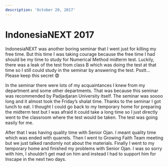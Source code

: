 ```yaml
---
description: 'October 20, 2017'
---
```


# IndonesiaNEXT 2017

IndonesiaNEXT was another boring seminar that I went just for killing my free time. But this time I was taking courage because the free time I had should be my time to study for Numerical Method midterm test. Luckily, there was a leak of the test from class B which was doing the test at that time so I still could study in the seminar by answering the test. Psstt… Please keep this secret 😨

In the seminar there were lots of my acquaintances I knew from my department and some other departments. That was because this seminar was recommended by Padjadjaran University itself. The seminar was soooo long and it almost took the Friday’s shalat time. Thanks to the seminar I got lunch to eat. I thought I could go back to my temporary home for preparing the midterm test but I was afraid it could take a long time so I just directly went to the classroom where the test would be taken. The test was going easily for me.

After that I was having quality time with Senior Ojan. I meant quality time which was ended with quarrels. Then I went to Growing Faith Team meeting but we just talked randomly not about the materials. Finally I went to my temporary home and finished my problems with Senior Ojan. I was so sorry with him, I shouldn’t get mad on him and instead I had to support him for Inscape in the next two days.

